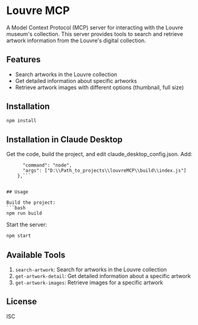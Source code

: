 # Louvre MCP

A Model Context Protocol (MCP) server for interacting with the Louvre museum's collection. This server provides tools to search and retrieve artwork information from the Louvre's digital collection.

## Features

- Search artworks in the Louvre collection
- Get detailed information about specific artworks
- Retrieve artwork images with different options (thumbnail, full size)

## Installation

```bash
npm install
```

## Installation in Claude Desktop

Get the code, build the project, and edit claude_desktop_config.json.
Add: 
```"louvre": {
      "command": "node",
      "args": ["D:\\Path_to_projects\\louvreMCP\\build\\index.js"]
    },```

    
## Usage

Build the project:
```bash
npm run build
```

Start the server:
```bash
npm start
```

## Available Tools

1. `search-artwork`: Search for artworks in the Louvre collection
2. `get-artwork-detail`: Get detailed information about a specific artwork
3. `get-artwork-images`: Retrieve images for a specific artwork

## License

ISC
